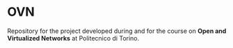 # OVN
Repository for the project developed during and for the course on **Open and Virtualized Networks** at Politecnico di Torino.
